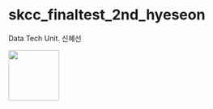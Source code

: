 # skcc_finaltest_2nd_hyeseon

Data Tech Unit. 신혜선

<img src="https://user-images.githubusercontent.com/48424462/56254634-80c61100-60fc-11e9-822f-a2a3c5efc1fb.jpg"  width="100">
